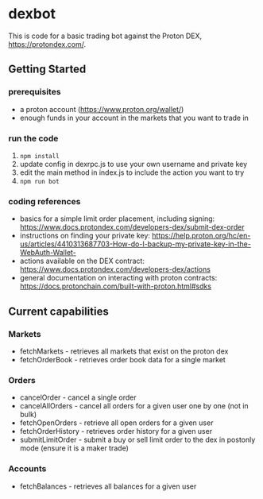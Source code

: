 # dexbot

This is code for a basic trading bot against the Proton DEX, https://protondex.com/.

## Getting Started

### prerequisites
- a proton account (https://www.proton.org/wallet/)
- enough funds in your account in the markets that you want to trade in

### run the code
1. `npm install`
1. update config in dexrpc.js to use your own username and private key
1. edit the main method in index.js to include the action you want to try
1. `npm run bot`

### coding references
- basics for a simple limit order placement, including signing: https://www.docs.protondex.com/developers-dex/submit-dex-order
- instructions on finding your private key: https://help.proton.org/hc/en-us/articles/4410313687703-How-do-I-backup-my-private-key-in-the-WebAuth-Wallet-
- actions available on the DEX contract: https://www.docs.protondex.com/developers-dex/actions
- general documentation on interacting with proton contracts: https://docs.protonchain.com/built-with-proton.html#sdks

## Current capabilities

### Markets
- fetchMarkets - retrieves all markets that exist on the proton dex
- fetchOrderBook - retrieves order book data for a single market

### Orders
- cancelOrder - cancel a single order
- cancelAllOrders - cancel all orders for a given user one by one (not in bulk)
- fetchOpenOrders - retrieve all open orders for a given user
- fetchOrderHistory - retrieves order history for a given user
- submitLimitOrder - submit a buy or sell limit order to the dex in postonly mode (ensure it is a maker trade)

### Accounts
- fetchBalances - retrieves all balances for a given user

